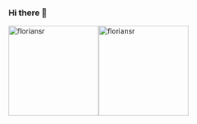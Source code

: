 ### Hi there 👋

<div style="display: flex; flex-direction: row">
 <div width=30%>
 <img height="180em" src="https://github-readme-stats.vercel.app/api/top-langs/?username=floriansr&layout=compact&hide=html" alt="floriansr" data-canonical-src="https://github-readme-stats-eight-theta.vercel.app/api? ; theme=vue&amp;show_icons=true&amp;include_all_commits=true&amp;count_private=true" style="max-width:100%; ">
 </div>
  <div width=30%>
  <img height="180em" src="https://github-readme-stats.vercel.app/api?username=floriansr&show_icons=true" alt="floriansr" data-canonical-src="https://github-readme-stats-eight-theta.vercel.app/api/top-langs/;theme=vue&amp;layout=compact&amp;exclude_lang=java+r" style="max-width:100%;">
 </div>
  </div>
